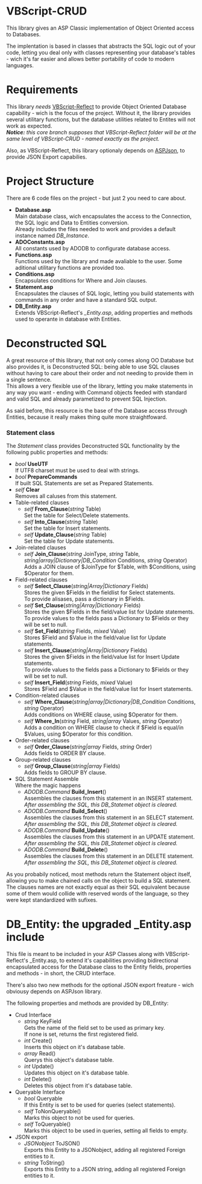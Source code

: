 # VBScript-CRUD

This library gives an ASP Classic implementation of Object Oriented access to Databases.

The implentation is based in classes that abstracts the SQL logic out of your code, letting you deal only with classes representing your database's tables - wich it's far easier and allows better portability of code to modern languages.

# Requirements

This library *needs* [VBScript-Reflect](https://github.com/the-linck/VBScript-Reflect) to provide Object Oriented Database capability - wich is the focus of the project. Without it, the library provides several utilitary functions, but the database utilities related to Entites will not work as expected.  
_**Notice:** this core branch supposes that VBScript-Reflect folder will be at the same level of VBScript-CRUD - named exactly as the project._

Also, as VBScript-Reflect, this library optionaly depends on [ASPJson](https://github.com/rcdmk/aspJSON), to provide JSON Export capabilies.

# Project Structure

There are 6 code files on the project - but just 2 you need to care about.

* **Database.asp**  
    Main database class, wich encapsulates the access to the Connection, the SQL logic and Data to Entities conversion.  
    Already includes the files needed to work and provides a default instance named *DB_Instance*.
* **ADOConstants.asp**  
    All constants used by ADODB to configurate database access.
* **Functions.asp**  
    Functions used by the library and made avaliable to the user. Some aditional utilitary functions are provided too.
* **Conditions.asp**  
    Encapsulates conditions for Where and Join clauses.
* **Statement.asp**  
    Encapsulates the clauses of SQL logic, letting you build statements with commands in any order and have a standard SQL output.
* **DB_Entity.asp**  
    Extends VBScript-Reflect's *_Entity.asp*, adding properties and methods used to operante in database with Entities.

# Deconstructed SQL

A great resource of this library, that not only comes along OO Database but also provides it, is Deconstructed SQL: being able to use SQL clauses without having to care about their order and not needing to provide them in a single sentence.  
This allows a very flexible use of the library, letting you make statements in any way you want - ending with Command objects feeded with standard and valid SQL and already parametized to prevent SQL Injection.

As said before, this resource is the base of the Database access through Entities, because it really makes thing quite more straightfoward.

### Statement class

The *Statement* class provides Deconstructed SQL functionality by the following public properties and methods:

* *bool* **UseUTF**  
    If UTF8 charset must be used to deal with strings.
* *bool* **PrepareCommands**  
    If built SQL Statements are set as Prepared Statements.
* *self* **Clear**  
    Removes all caluses from this statement.
* Table-related clauses
    * *self* **From_Clause**(*string* Table)  
        Set the table for Select/Delete statements.
    * *self* **Into_Clause**(*string* Table)  
        Set the table for Insert statements.
    * *self* **Update_Clause**(*string* Table)  
        Set the table for Update statements.
* Join-related clauses
    * *self* **Join_Clause**(*string* JoinType, *string* Table, *string|array|Dictionary|DB_Condition* Conditions, *string* Operator)  
        Adds a JOIN clause of $JoinType for $Table, with $Conditions, using $Operator for them.
* Field-related clauses
    * *self* **Select_Clause**(*string|Array|Dictionary* Fields)  
        Stores the given $Fields in the fieldlist for Select statements.  
        To provide alisases, pass a dictionary in $Fields.
    * *self* **Set_Clause**(*string|Array|Dictionary* Fields)  
        Stores the given $Fields in the field/value list for Update statements.  
        To provide values to the fields pass a Dictionary to $Fields or they will be set to null.
    * *self* **Set_Field**(*string* Fields, *mixed* Value)  
        Stores $Field and $Value in the field/value list for Update statements.
    * *self* **Insert_Clause**(*string|Array|Dictionary* Fields)  
        Stores the given $Fields in the field/value list for Insert Update statements.  
        To provide values to the fields pass a Dictionary to $Fields or they will be set to null.
    * *self* **Insert_Field**(*string* Fields, *mixed* Value)  
        Stores $Field and $Value in the field/value list for Insert statements.
* Condition-related clauses
    * *self* **Where_Clause**(*string|array|Dictionary|DB_Condition* Conditions, *string* Operator)  
        Adds conditions on WHERE clause, using $Operator for them.
    * *self* **Where_In**(*string* Field, *string|array* Values, *string* Operator)  
        Adds a condition on WHERE clause to check if $Field is equal/in $Values, using $Operator for this condition.
* Order-related clauses
    * *self* **Order_Clause**(*string|array<string>* Fields, *string* Order)  
        Adds fields to ORDER BY clause.
* Group-related clauses
    * *self* **Group_Clause**(*string|array<string>* Fields)  
        Adds fields to GROUP BY clause.
* SQL Statement Assemble  
    Where the magic happens
    * *ADODB.Command* **Build_Insert**()  
        Assembles the clauses from this statement in an INSERT statement.  
        *After assembling the SQL, this DB_Statemet object is cleared.*
    * *ADODB.Command* **Build_Select**()  
        Assembles the clauses from this statement in an SELECT statement.  
        *After assembling the SQL, this DB_Statemet object is cleared.*
    * *ADODB.Command* **Build_Update**()  
        Assembles the clauses from this statement in an UPDATE statement.  
        *After assembling the SQL, this DB_Statemet object is cleared.*
    * *ADODB.Command* **Build_Delete**()  
        Assembles the clauses from this statement in an DELETE statement.  
        *After assembling the SQL, this DB_Statemet object is cleared.*


As you probabily noticed, most methods return the Statement object itself, allowing you to make chained calls on the object to build a SQL statement.  
The clauses names are not exactly equal as their SQL equivalent because some of them would collide with reserved words of the language, so they were kept standardized with sufixes.



# DB_Entity: the upgraded _Entity.asp include

This file is meant to be included in your ASP Classes along with VBScript-Reflect's _Entity.asp, to extend it's capabilities providing bidirectional encapsulated access for the Database class to the Entity fields, properties and methods - in short, the CRUD interface.

There's also two new methods for the optional JSON export freature - wich obviousy depends on ASPJson library.

The following properties and methods are provided by DB_Entity:

* Crud Interface
    * *string* KeyField  
        Gets the name of the field set to be used as primary key.  
        If none is set, returns the first registered field.
    * *int* Create()  
        Inserts this object on it's database table.
    * *array<self>* Read()  
        Querys this object's database table.
    * *int* Update()  
        Updates this object on it's database table.
    * *int* Delete()  
        Deletes this object from it's database table.
* Queryable Interface
    * *bool* Queryable  
        If this Entity is set to be used for queries (select statements).
    * *self* ToNonQueryable()  
        Marks this object to not be used for queries.
    * *self* ToQueryable()  
        Marks this object to be used in queries, setting all fields to empty.
* JSON export
    * *JSONobject* ToJSON()  
        Exports this Entity to a JSONobject, adding all registered Foreign entities to it.
    * *string* ToString()  
        Exports this Entity to a JSON string, adding all registered Foreign entities to it.
